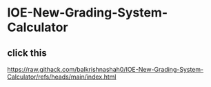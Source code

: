 # IOE-New-Grading-System-Calculator
## click this
https://raw.githack.com/balkrishnashah0/IOE-New-Grading-System-Calculator/refs/heads/main/index.html

